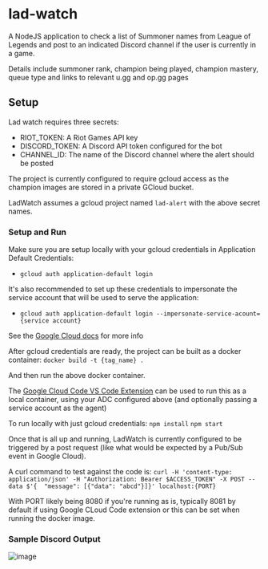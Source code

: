 # lad-watch
A NodeJS application to check a list of Summoner names from League of Legends and post to an indicated Discord channel if the user is currently in a game.

Details include summoner rank, champion being played, champion mastery, queue type and links to relevant u.gg and op.gg pages

## Setup
Lad watch requires three secrets:
- RIOT_TOKEN: A Riot Games API key
- DISCORD_TOKEN: A Discord API token configured for the bot
- CHANNEL_ID: The name of the Discord channel where the alert should be posted

The project is currently configured to require gcloud access as the champion images are stored in a private GCloud bucket.

LadWatch assumes a gcloud project named `lad-alert` with the above secret names.

### Setup and Run
Make sure you are setup locally with your gcloud credentials in Application Default Credentials:
- `gcloud auth application-default login`

It's also recommended to set up these credentials to impersonate the service account that will be used to serve the application:
- `gcloud auth application-default login --impersonate-service-acount={service account}`

See the [Google Cloud docs](https://cloud.google.com/docs/authentication/provide-credentials-adc) for more info

After gcloud credentials are ready, the project can be built as a docker container:
`docker build -t {tag_name} .`

And then run the above docker container. 

The [Google Cloud Code VS Code Extension](https://marketplace.visualstudio.com/items?itemName=GoogleCloudTools.cloudcode) can be used to run this as a local container, using your ADC configured above (and optionally passing a service account as the agent)

To run locally with just gcloud credentials:
`npm install`
`npm start`

Once that is all up and running, LadWatch is currently configured to be triggered by a post request (like what would be expected by a Pub/Sub event in Google Cloud).

A curl command to test against the code is:
`curl -H 'content-type: application/json' -H "Authorization: Bearer $ACCESS_TOKEN" -X POST --data $'{  "message": [{"data": "abcd"}]}' localhost:{PORT}`

With PORT likely being 8080 if you're running as is, typically 8081 by default if using Google CLoud Code extension or this can be set when running the docker image.

### Sample Discord Output
![image](https://github.com/Issier/lad-watch/assets/23412323/19eb00a7-9e02-4479-b4a2-6d913e274a73)

